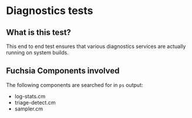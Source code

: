 # Diagnostics tests

## What is this test?

This end to end test ensures that various diagnostics services are
actually running on system builds.

## Fuchsia Components involved

The following components are searched for in `ps` output:

* log-stats.cm
* triage-detect.cm
* sampler.cm
